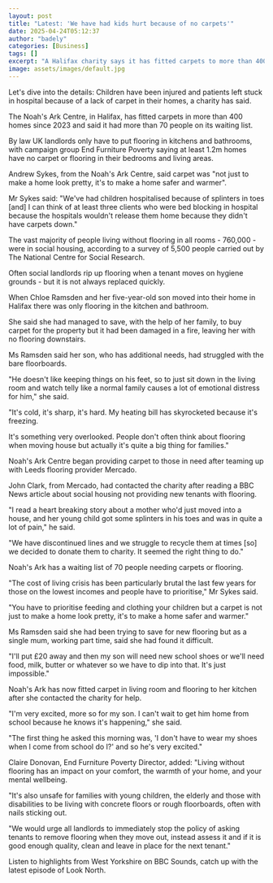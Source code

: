 ```yaml
---
layout: post
title: "Latest: 'We have had kids hurt because of no carpets'"
date: 2025-04-24T05:12:37
author: "badely"
categories: [Business]
tags: []
excerpt: "A Halifax charity says it has fitted carpets to more than 400 homes to help struggling families."
image: assets/images/default.jpg
---
```


Let's dive into the details: Children have been injured and patients left stuck in hospital because of a lack of carpet in their homes, a charity has said.

The Noah's Ark Centre, in Halifax, has fitted carpets in more than 400 homes since 2023 and said it had more than 70 people on its waiting list.

By law UK landlords only have to put flooring in kitchens and bathrooms, with campaign group End Furniture Poverty saying at least 1.2m homes have no carpet or flooring in their bedrooms and living areas.

Andrew Sykes, from the Noah's Ark Centre, said carpet was "not just to make a home look pretty, it's to make a home safer and warmer".

Mr Sykes said: "We've had children hospitalised because of splinters in toes [and] I can think of at least three clients who were bed blocking in hospital because the hospitals wouldn't release them home because they didn't have carpets down."

The vast majority of people living without flooring in all rooms - 760,000 - were in social housing, according to a survey of 5,500 people carried out by The National Centre for Social Research.

Often social landlords rip up flooring when a tenant moves on hygiene grounds - but it is not always replaced quickly.

When Chloe Ramsden and her five-year-old son moved into their home in Halifax there was only flooring in the kitchen and bathroom.

She said she had managed to save, with the help of her family, to buy carpet for the property but it had been damaged in a fire, leaving her with no flooring downstairs.

Ms Ramsden said her son, who has additional needs, had struggled with the bare floorboards.

"He doesn't like keeping things on his feet, so to just sit down in the living room and watch telly like a normal family causes a lot of emotional distress for him," she said.

"It's cold, it's sharp, it's hard. My heating bill has skyrocketed because it's freezing.

It's something very overlooked. People don't often think about flooring when moving house but actually it's quite a big thing for families."

Noah's Ark Centre began providing carpet to those in need after teaming up with Leeds flooring provider Mercado.

John Clark, from Mercado, had contacted the charity after reading a BBC News article about social housing not providing new tenants with flooring. 

"I read a heart breaking story about a mother who'd just moved into a house, and her young child got some splinters in his toes and was in quite a lot of pain," he said. 

"We have discontinued lines and we struggle to recycle them at times [so] we decided to donate them to charity. It seemed the right thing to do."

Noah's Ark has a waiting list of 70 people needing carpets or flooring.

"The cost of living crisis has been particularly brutal the last few years for those on the lowest incomes and people have to prioritise," Mr Sykes said.

"You have to prioritise feeding and clothing your children but a carpet is not just to make a home look pretty, it's to make a home safer and warmer."

Ms Ramsden said she had been trying to save for new flooring but as a single mum, working part time, said she had found it difficult.

"I'll put £20 away and then my son will need new school shoes or we'll need food, milk, butter or whatever so we have to dip into that. It's just impossible."

Noah's Ark has now fitted carpet in living room and flooring to her kitchen after she contacted the charity for help.

"I'm very excited, more so for my son. I can't wait to get him home from school because he knows it's happening," she said.

"The first thing he asked this morning was, 'I don't have to wear my shoes when I come from school do I?' and so he's very excited."

Claire Donovan, End Furniture Poverty Director, added: "Living without flooring has an impact on your comfort, the warmth of your home, and your mental wellbeing.

"It's also unsafe for families with young children, the elderly and those with disabilities to be living with concrete floors or rough floorboards, often with nails sticking out. 

"We would urge all landlords to immediately stop the policy of asking tenants to remove flooring when they move out, instead assess it and if it is good enough quality, clean and leave in place for the next tenant."

Listen to highlights from West Yorkshire on BBC Sounds, catch up with the latest episode of Look North.

